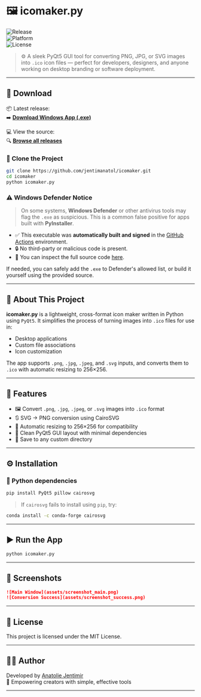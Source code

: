 
# 🖼️ icomaker.py

![Release](https://img.shields.io/github/v/release/jentimanatol/icomaker?label=Latest%20Release&style=for-the-badge)  
![Platform](https://img.shields.io/badge/platform-Windows-blue?style=for-the-badge)  
![License](https://img.shields.io/badge/license-MIT-green?style=for-the-badge)

> ⚙️ A sleek PyQt5 GUI tool for converting PNG, JPG, or SVG images into `.ico` icon files — perfect for developers, designers, and anyone working on desktop branding or software deployment.

---

## 🔽 Download

📦 Latest release:  
➡️ [**Download Windows App (.exe)**](https://github.com/jentimanatol/icomaker/releases/latest)

💻 View the source:  
🔍 [**Browse all releases**](https://github.com/jentimanatol/icomaker/releases)

### 📁 Clone the Project

```bash
git clone https://github.com/jentimanatol/icomaker.git
cd icomaker
python icomaker.py
```

### ⚠️ Windows Defender Notice

> On some systems, **Windows Defender** or other antivirus tools may flag the `.exe` as suspicious. This is a common false positive for apps built with **PyInstaller**.

- ✅ This executable was **automatically built and signed** in the [GitHub Actions](https://github.com/features/actions) environment.
- 🔒 No third-party or malicious code is present.
- 🧼 You can inspect the full source code [here](https://github.com/jentimanatol/icomaker).

If needed, you can safely add the `.exe` to Defender's allowed list, or build it yourself using the provided source.

---

## 🧾 About This Project

**icomaker.py** is a lightweight, cross-format icon maker written in Python using `PyQt5`. It simplifies the process of turning images into `.ico` files for use in:

- Desktop applications
- Custom file associations
- Icon customization

The app supports `.png`, `.jpg`, `.jpeg`, and `.svg` inputs, and converts them to `.ico` with automatic resizing to 256×256.

---

## 🚀 Features

- 🖼️ Convert `.png`, `.jpg`, `.jpeg`, or `.svg` images into `.ico` format
- 🔃 SVG → PNG conversion using CairoSVG
- 📐 Automatic resizing to 256×256 for compatibility
- 🧼 Clean PyQt5 GUI layout with minimal dependencies
- 💾 Save to any custom directory

---

## ⚙️ Installation

### 🔧 Python dependencies

```bash
pip install PyQt5 pillow cairosvg
```

> If `cairosvg` fails to install using `pip`, try:

```bash
conda install -c conda-forge cairosvg
```

---

## ▶️ Run the App

```bash
python icomaker.py
```

---

## 📸 Screenshots

```markdown
![Main Window](assets/screenshot_main.png)
![Conversion Success](assets/screenshot_success.png)
```

---

## 📃 License

This project is licensed under the MIT License.

---

## 🙋‍♂️ Author

Developed by [Anatolie Jentimir](https://github.com/jentimanatol)  
🎨 Empowering creators with simple, effective tools

---
